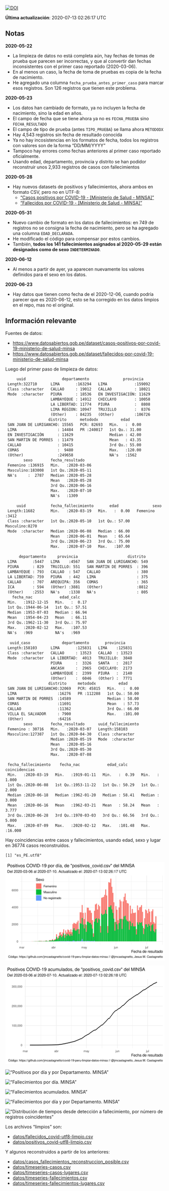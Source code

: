 [![DOI](https://zenodo.org/badge/266025854.svg)](https://zenodo.org/badge/latestdoi/266025854)

**Última actualización**: 2020-07-13 02:26:17 UTC

Notas
-----

**2020-05-22**

-   La limpieza de datos no está completa aún, hay fechas de tomas de
    prueba que parecen ser incorrectas, y que al convertir dan fechas
    inconsistentes con el primer caso reportado (2020-03-06).
-   En al menos un caso, la fecha de toma de pruebas es copia de la
    fecha de nacimiento.
-   He agregado una columna `fecha_prueba_antes_primer_caso` para marcar
    esos registros. Son 126 registros que tienen este problema.

**2020-05-23**

-   Los datos han cambiado de formato, ya no incluyen la fecha de
    nacimiento, sino la edad en años.
-   El campo de fecha que se tiene ahora ya no es `FECHA_PRUEBA` sino
    `FECHA_RESULTADO`
-   El campo de tipo de prueba (antes `TIPO_PRUEBA`) se llama ahora
    `METODODX`
-   Hay 4,543 registros sin fecha de resultado conocida
-   Ya no hay incosistencias en los formatos de fecha, todos los
    registros con valores son de la forma “DD/MM/YYYY”
-   Tampoco hay errores como fechas anteriores al primer caso reportado
    oficialmente.
-   Usando edad, departamento, provincia y distrito se han podidor
    reconstruir unos 2,933 registros de casos con fallecimientos

**2020-05-28**

-   Hay nuevos datasets de positivos y fallecimientos, ahora ambos en
    formato CSV, pero no en UTF-8:
    -   [“Casos positivos por COVID-19 - \[Ministerio de Salud -
        MINSA\]”](https://www.datosabiertos.gob.pe/dataset/casos-positivos-por-covid-19-ministerio-de-salud-minsa)
    -   [“Fallecidos por COVID-19 - \[Ministerio de Salud -
        MINSA\]”](https://www.datosabiertos.gob.pe/dataset/fallecidos-por-covid-19-ministerio-de-salud-minsa)

**2020-05-31**

-   Nuevo cambio de formato en los datos de fallecimientos: en 749 de
    registros no se consigna la fecha de nacimiento, pero se ha agregado
    una columna `EDAD_DECLARADA`.
-   He modificado el código para compensar por estos cambios.
-   También, **todos los 141 fallecimientos asignados al 2020-05-29
    están designados como de sexo `INDETERMINADO`**.

**2020-06-12**

-   Al menos a partir de ayer, ya aparecen nuevamente los valores
    definidos para el sexo en los datos.

**2020-06-23**

-   Hay datos que tienen como fecha de el 2020-12-06, cuando podría
    parecer que es 2020-06-12, esto se ha corregido en los datos limpios
    en el repo, mas no el original.

Información relevante
---------------------

Fuentes de datos:

-   <a href="https://www.datosabiertos.gob.pe/dataset/casos-positivos-por-covid-19-ministerio-de-salud-minsa" class="uri">https://www.datosabiertos.gob.pe/dataset/casos-positivos-por-covid-19-ministerio-de-salud-minsa</a>
-   <a href="https://www.datosabiertos.gob.pe/dataset/fallecidos-por-covid-19-ministerio-de-salud-minsa" class="uri">https://www.datosabiertos.gob.pe/dataset/fallecidos-por-covid-19-ministerio-de-salud-minsa</a>

Luego del primer paso de limpieza de datos:

         uuid                departamento               provincia     
     Length:322710      LIMA       :163294   LIMA            :159092  
     Class :character   CALLAO     : 19012   CALLAO          : 18021  
     Mode  :character   PIURA      : 18536   EN INVESTIGACIÓN: 11629  
                        LAMBAYEQUE : 14912   CHICLAYO        : 10058  
                        LA LIBERTAD: 11774   PIURA           :  8808  
                        LIMA REGION: 10947   TRUJILLO        :  8376  
                        (Other)    : 84235   (Other)         :106726  
                       distrito      metododx          edad       
     SAN JUAN DE LURIGANCHO: 15565   PCR: 82693   Min.   :  0.00  
     LIMA                  : 14484   PR :240017   1st Qu.: 31.00  
     EN INVESTIGACIÓN      : 11629                Median : 42.00  
     SAN MARTIN DE PORRES  : 11479                Mean   : 43.35  
     CALLAO                : 10415                3rd Qu.: 55.00  
     COMAS                 :  9480                Max.   :120.00  
     (Other)               :249658                NA's   :1562    
            sexo        fecha_resultado     
     Femenino :136915   Min.   :2020-03-06  
     Masculino:183008   1st Qu.:2020-05-11  
     NA's     :  2787   Median :2020-05-28  
                        Mean   :2020-05-28  
                        3rd Qu.:2020-06-16  
                        Max.   :2020-07-10  
                        NA's   :1309        

         uuid           fecha_fallecimiento       edad               sexo     
     Length:11682       Min.   :2020-03-19   Min.   :  0.00   Femenino :3412  
     Class :character   1st Qu.:2020-05-10   1st Qu.: 57.00   Masculino:8270  
     Mode  :character   Median :2020-06-08   Median : 66.00                   
                        Mean   :2020-06-01   Mean   : 65.64                   
                        3rd Qu.:2020-06-23   3rd Qu.: 75.00                   
                        Max.   :2020-07-10   Max.   :107.00                   
                                                                              
          departamento     provincia                      distrito   
     LIMA       :5447   LIMA    :4567   SAN JUAN DE LURIGANCHO: 549  
     PIURA      : 829   TRUJILLO: 551   SAN MARTIN DE PORRES  : 396  
     LAMBAYEQUE : 793   CALLAO  : 547   CALLAO                : 380  
     LA LIBERTAD: 759   PIURA   : 442   LIMA                  : 375  
     CALLAO     : 707   AREQUIPA: 356   COMAS                 : 365  
     ICA        : 594   (Other) :3881   (Other)               :8812  
     (Other)    :2553   NA's    :1338   NA's                  : 805  
       fecha_nac            edad_calc     
     Min.   :1912-12-15   Min.   :  0.17  
     1st Qu.:1944-06-14   1st Qu.: 57.51  
     Median :1953-07-03   Median : 66.94  
     Mean   :1954-04-23   Mean   : 66.11  
     3rd Qu.:1962-11-30   3rd Qu.: 75.97  
     Max.   :2020-02-12   Max.   :107.53  
     NA's   :969          NA's   :969     

      uuid_caso              departamento       provincia     
     Length:158103      LIMA       :125831   LIMA    :125831  
     Class :character   CALLAO     : 13523   CALLAO  : 13523  
     Mode  :character   LA LIBERTAD:  4013   TRUJILLO:  3848  
                        PIURA      :  3326   SANTA   :  2817  
                        ANCASH     :  2965   CHICLAYO:  2173  
                        LAMBAYEQUE :  2399   PIURA   :  2140  
                        (Other)    :  6046   (Other) :  7771  
                       distrito     metododx          edad       
     SAN JUAN DE LURIGANCHO:32069   PCR: 45815   Min.   :  0.00  
     LIMA                  :16276   PR :112288   1st Qu.: 50.00  
     SAN MARTIN DE PORRES  :14589                Median : 58.00  
     COMAS                 :11691                Mean   : 57.73  
     CALLAO                :11362                3rd Qu.: 66.00  
     VILLA EL SALVADOR     : 7900                Max.   :101.00  
     (Other)               :64216                                
            sexo        fecha_resultado      uuid_fallecimiento
     Femenino : 30716   Min.   :2020-03-07   Length:158103     
     Masculino:127387   1st Qu.:2020-04-30   Class :character  
                        Median :2020-05-19   Mode  :character  
                        Mean   :2020-05-16                     
                        3rd Qu.:2020-05-30                     
                        Max.   :2020-07-08                     
                                                               
     fecha_fallecimiento    fecha_nac            edad_calc      coincidencias   
     Min.   :2020-03-19   Min.   :1919-01-11   Min.   :  0.39   Min.   : 1.000  
     1st Qu.:2020-06-08   1st Qu.:1953-11-22   1st Qu.: 50.29   1st Qu.: 2.000  
     Median :2020-06-18   Median :1962-01-20   Median : 58.41   Median : 3.000  
     Mean   :2020-06-16   Mean   :1962-03-21   Mean   : 58.24   Mean   : 3.777  
     3rd Qu.:2020-06-28   3rd Qu.:1970-03-03   3rd Qu.: 66.56   3rd Qu.: 5.000  
     Max.   :2020-07-09   Max.   :2020-02-12   Max.   :101.48   Max.   :16.000  
                                                                                

Hay coincidencias entre casos y fallecimientos, usando edad, sexo y
lugar en 36774 casos reconstruídos.

    [1] "es_PE.utf8"

![“Positivos por día. MINSA”](plots/positivos-por-dia-minsa.png)

![“Positivos acumulados. MINSA”](plots/positivos-acumulados-minsa.png)

![“Positivos por día y por Departamento.
MINSA”](plots/positivos-diarios-por-departamento-minsa.png)

![“Fallecimientos por día.
MINSA”](plots/fallecimientos-por-dia-minsa.png)

![“Fallecimientos acumulados.
MINSA”](plots/fallecimientos-acumulados-minsa.png)

![“Fallecimientos por día y por Departamento.
MINSA”](plots/fallecimientos-diarios-por-departamento-minsa.png)

![“Distribución de tiempos desde detección a fallecimiento, por número
de registros
coincidentes”](plots/deteccion-fallecimiento-por-coincidentes.png)

Los archivos “limpios” son:

-   [datos/fallecidos\_covid-utf8-limpio.csv](datos/fallecidos_covid-utf8-limpio.csv)
-   [datos/positivos\_covid-utf8-limpio.csv](datos/positivos_covid-utf8-limpio.csv)

Y algunos reconstruidos a partir de los anteriores:

-   [datos/casos\_fallecimientos\_reconstruccion\_posible.csv](datos/casos_fallecimientos_reconstruccion_posible.csv)
-   [datos/timeseries-casos.csv](datos/timeseries-casos.csv)
-   [datos/timeseries-casos-lugares.csv](datos/timeseries-casos-lugares.csv)
-   [datos/timeseries-fallecimientos.csv](datos/timeseries-fallecimientos.csv)
-   [datos/timeseries-fallecimientos-lugares.csv](datos/timeseries-fallecimientos-lugares.csv)
